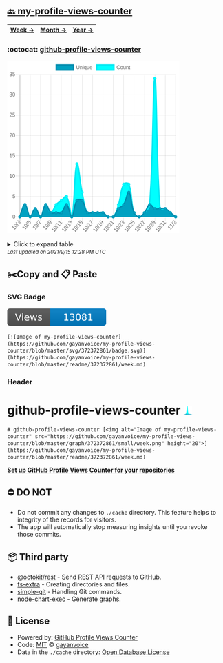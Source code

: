## [🔙 my-profile-views-counter](https://github.com/gayanvoice/my-profile-views-counter)
| [**Week →**](https://github.com/gayanvoice/my-profile-views-counter/blob/master/readme/372372861/week.md) | [**Month →**](https://github.com/gayanvoice/my-profile-views-counter/blob/master/readme/372372861/month.md) | [**Year →**](https://github.com/gayanvoice/my-profile-views-counter/blob/master/readme/372372861/year.md) |
| ---- | ---- | ----- |
### :octocat: [github-profile-views-counter](https://github.com/gayanvoice/github-profile-views-counter)
![Image of my-profile-views-counter](https://github.com/gayanvoice/my-profile-views-counter/blob/master/graph/372372861/large/month.png)

<details>
	<summary>Click to expand table</summary>
	<h2>:calendar: Month Page Views Table</h2>
<table>
	<tr>
		<th>
			Last Updated
		</th>
		<th>
			Unique
		</th>
		<th>
			Count
		</th>
	</tr>
	<tr>
		<td>
			<code>2021/9/15</code>
		</td>
		<td>
			<code>1</code>
		</td>
		<td>
			<code>1</code>
		</td>
	</tr>
	<tr>
		<td>
			<code>2021/9/14</code>
		</td>
		<td>
			<code>5</code>
		</td>
		<td>
			<code>6</code>
		</td>
	</tr>
	<tr>
		<td>
			<code>2021/9/13</code>
		</td>
		<td>
			<code>4</code>
		</td>
		<td>
			<code>7</code>
		</td>
	</tr>
	<tr>
		<td>
			<code>2021/9/12</code>
		</td>
		<td>
			<code>6</code>
		</td>
		<td>
			<code>9</code>
		</td>
	</tr>
	<tr>
		<td>
			<code>2021/9/11</code>
		</td>
		<td>
			<code>4</code>
		</td>
		<td>
			<code>5</code>
		</td>
	</tr>
	<tr>
		<td>
			<code>2021/9/10</code>
		</td>
		<td>
			<code>9</code>
		</td>
		<td>
			<code>17</code>
		</td>
	</tr>
	<tr>
		<td>
			<code>2021/9/9</code>
		</td>
		<td>
			<code>4</code>
		</td>
		<td>
			<code>5</code>
		</td>
	</tr>
	<tr>
		<td>
			<code>2021/9/8</code>
		</td>
		<td>
			<code>8</code>
		</td>
		<td>
			<code>33</code>
		</td>
	</tr>
	<tr>
		<td>
			<code>2021/9/7</code>
		</td>
		<td>
			<code>5</code>
		</td>
		<td>
			<code>24</code>
		</td>
	</tr>
	<tr>
		<td>
			<code>2021/9/6</code>
		</td>
		<td>
			<code>4</code>
		</td>
		<td>
			<code>4</code>
		</td>
	</tr>
	<tr>
		<td>
			<code>2021/9/5</code>
		</td>
		<td>
			<code>5</code>
		</td>
		<td>
			<code>9</code>
		</td>
	</tr>
	<tr>
		<td>
			<code>2021/9/4</code>
		</td>
		<td>
			<code>2</code>
		</td>
		<td>
			<code>2</code>
		</td>
	</tr>
	<tr>
		<td>
			<code>2021/9/3</code>
		</td>
		<td>
			<code>9</code>
		</td>
		<td>
			<code>15</code>
		</td>
	</tr>
	<tr>
		<td>
			<code>2021/9/2</code>
		</td>
		<td>
			<code>7</code>
		</td>
		<td>
			<code>10</code>
		</td>
	</tr>
	<tr>
		<td>
			<code>2021/9/1</code>
		</td>
		<td>
			<code>5</code>
		</td>
		<td>
			<code>23</code>
		</td>
	</tr>
	<tr>
		<td>
			<code>2021/8/31</code>
		</td>
		<td>
			<code>3</code>
		</td>
		<td>
			<code>3</code>
		</td>
	</tr>
	<tr>
		<td>
			<code>2021/8/30</code>
		</td>
		<td>
			<code>1</code>
		</td>
		<td>
			<code>1</code>
		</td>
	</tr>
	<tr>
		<td>
			<code>2021/8/29</code>
		</td>
		<td>
			<code>2</code>
		</td>
		<td>
			<code>3</code>
		</td>
	</tr>
	<tr>
		<td>
			<code>2021/8/28</code>
		</td>
		<td>
			<code>1</code>
		</td>
		<td>
			<code>1</code>
		</td>
	</tr>
	<tr>
		<td>
			<code>2021/8/27</code>
		</td>
		<td>
			<code>1</code>
		</td>
		<td>
			<code>2</code>
		</td>
	</tr>
	<tr>
		<td>
			<code>2021/8/26</code>
		</td>
		<td>
			<code>1</code>
		</td>
		<td>
			<code>1</code>
		</td>
	</tr>
	<tr>
		<td>
			<code>2021/8/25</code>
		</td>
		<td>
			<code>3</code>
		</td>
		<td>
			<code>3</code>
		</td>
	</tr>
	<tr>
		<td>
			<code>2021/8/24</code>
		</td>
		<td>
			<code>3</code>
		</td>
		<td>
			<code>3</code>
		</td>
	</tr>
	<tr>
		<td>
			<code>2021/8/23</code>
		</td>
		<td>
			<code>1</code>
		</td>
		<td>
			<code>1</code>
		</td>
	</tr>
	<tr>
		<td>
			<code>2021/8/22</code>
		</td>
		<td>
			<code>2</code>
		</td>
		<td>
			<code>2</code>
		</td>
	</tr>
	<tr>
		<td>
			<code>2021/8/21</code>
		</td>
		<td>
			<code>1</code>
		</td>
		<td>
			<code>1</code>
		</td>
	</tr>
	<tr>
		<td>
			<code>2021/8/20</code>
		</td>
		<td>
			<code>3</code>
		</td>
		<td>
			<code>4</code>
		</td>
	</tr>
	<tr>
		<td>
			<code>2021/8/19</code>
		</td>
		<td>
			<code>1</code>
		</td>
		<td>
			<code>1</code>
		</td>
	</tr>
	<tr>
		<td>
			<code>2021/8/18</code>
		</td>
		<td>
			<code>7</code>
		</td>
		<td>
			<code>14</code>
		</td>
	</tr>
	<tr>
		<td>
			<code>2021/8/17</code>
		</td>
		<td>
			<code>3</code>
		</td>
		<td>
			<code>4</code>
		</td>
	</tr>
	<tr>
		<td>
			<code>2021/8/16</code>
		</td>
		<td>
			<code>1</code>
		</td>
		<td>
			<code>1</code>
		</td>
	</tr>
</table>

</details>
<small><i>Last updated on 2021/9/15 12:28 PM UTC</i></small>

## ✂️Copy and 📋 Paste
### SVG Badge
[![Image of my-profile-views-counter](https://github.com/gayanvoice/my-profile-views-counter/blob/master/svg/372372861/badge.svg)](https://github.com/gayanvoice/my-profile-views-counter/blob/master/readme/372372861/week.md)
```readme
[![Image of my-profile-views-counter](https://github.com/gayanvoice/my-profile-views-counter/blob/master/svg/372372861/badge.svg)](https://github.com/gayanvoice/my-profile-views-counter/blob/master/readme/372372861/week.md)
```
### Header
# github-profile-views-counter [<img alt="Image of my-profile-views-counter" src="https://github.com/gayanvoice/my-profile-views-counter/blob/master/graph/372372861/small/week.png" height="20">](https://github.com/gayanvoice/my-profile-views-counter/blob/master/readme/372372861/week.md)
```readme
# github-profile-views-counter [<img alt="Image of my-profile-views-counter" src="https://github.com/gayanvoice/my-profile-views-counter/blob/master/graph/372372861/small/week.png" height="20">](https://github.com/gayanvoice/my-profile-views-counter/blob/master/readme/372372861/week.md)
```
[**Set up GitHub Profile Views Counter for your repositories**](https://github.com/gayanvoice/github-profile-views-counter)
## ⛔ DO NOT
- Do not commit any changes to `./cache` directory. This feature helps to integrity of the records for visitors.
- The app will automatically stop measuring insights until you revoke those commits.
## 📦 Third party

- [@octokit/rest](https://www.npmjs.com/package/@octokit/rest) - Send REST API requests to GitHub.
- [fs-extra](https://www.npmjs.com/package/fs-extra) - Creating directories and files.
- [simple-git](https://www.npmjs.com/package/simple-git) - Handling Git commands.
- [node-chart-exec](https://www.npmjs.com/package/node-chart-exec) - Generate graphs.
## 📄 License
- Powered by: [GitHub Profile Views Counter](https://github.com/gayanvoice/github-profile-views-counter)
- Code: [MIT](./LICENSE) © [gayanvoice](https://github.com/gayanvoice/github-profile-views-counter)
- Data in the `./cache` directory: [Open Database License](https://opendatacommons.org/licenses/odbl/1-0/)